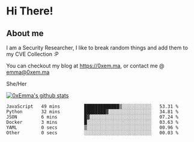# Hi There!

## About me
I am a Security Researcher, I like to break random things and add them to my CVE Collection :P 

You can checkout my blog at https://0xem.ma, or contact me @ [emma@0xem.ma](mailto:emma@0xem.ma)

She/Her

[![0xEmma's github stats](https://github-readme-stats.vercel.app/api?username=0xEmma&count_private=true&show_icons=true&theme=dark)](https://github.com/0xEmma)
<!--START_SECTION:waka-->

```text
JavaScript   49 mins         █████████████▒░░░░░░░░░░░   53.31 %
Python       32 mins         ████████▓░░░░░░░░░░░░░░░░   34.81 %
JSON         6 mins          █▓░░░░░░░░░░░░░░░░░░░░░░░   07.24 %
Docker       3 mins          █░░░░░░░░░░░░░░░░░░░░░░░░   03.63 %
YAML         0 secs          ▒░░░░░░░░░░░░░░░░░░░░░░░░   00.96 %
Other        0 secs          ░░░░░░░░░░░░░░░░░░░░░░░░░   00.03 %
```

<!--END_SECTION:waka-->
